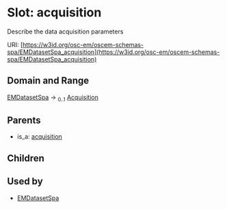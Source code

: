 
# Slot: acquisition

Describe the data acquisition parameters

URI: [https://w3id.org/osc-em/oscem-schemas-spa/EMDatasetSpa_acquisition](https://w3id.org/osc-em/oscem-schemas-spa/EMDatasetSpa_acquisition)


## Domain and Range

[EMDatasetSpa](EMDatasetSpa.md) &#8594;  <sub>0..1</sub> [Acquisition](Acquisition.md)

## Parents

 *  is_a: [acquisition](acquisition.md)

## Children


## Used by

 * [EMDatasetSpa](EMDatasetSpa.md)
